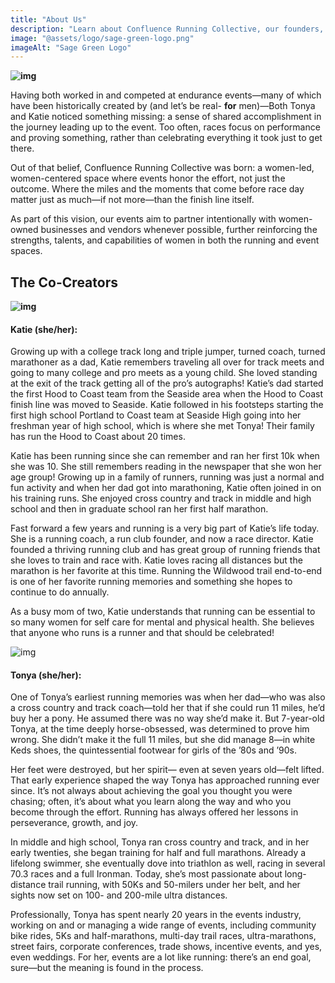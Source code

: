 ```yaml
---
title: "About Us"
description: "Learn about Confluence Running Collective, our founders, and what makes us different"
image: "@assets/logo/sage-green-logo.png"
imageAlt: "Sage Green Logo"
---
```

**![img](https://lh7-rt.googleusercontent.com/docsz/AD_4nXd2GcrHG2vGAEtDkVt1CLtQE8RqdZzVewR7LSzlyNPiEKNbp_kh6visYhio3feTBHRhLsDMaCid8YnF7au1SBRQOKo-o9LsueNXk1nPt0IVY5gQSd9dyiSaHGZOp7vQv-9lHWYtww?key=OP2WJ1o795gwk1tOGgqAUA)**

Having both worked in and competed at endurance events—many of which have been historically created by (and let’s be real- **for** men)—Both Tonya and Katie noticed something missing: a sense of shared accomplishment in the journey leading up to the event. Too often, races focus on performance and proving something, rather than celebrating everything it took just to get there.

Out of that belief, Confluence Running Collective was born: a women-led, women-centered space where events honor the effort, not just the outcome. Where the miles and the moments that come before race day matter just as much—if not more—than the finish line itself.

As part of this vision, our events aim to partner intentionally with women-owned businesses and vendors whenever possible, further reinforcing the strengths, talents, and capabilities of women in both the running and event spaces.

## **The Co-Creators**

**![img](https://lh7-rt.googleusercontent.com/docsz/AD_4nXevz_pIKl-KG-jxABoOE_Xk09rz-s0bjJqPPPmoLx-fx_ES9BwPEpSpMT18VMOOmxY--kGdQIIrvQbFtlP89iHyULG2OhkQASnEN67uUiNfrevs2DCIQ0VgeuosljttU6OPYh_w?key=OP2WJ1o795gwk1tOGgqAUA)**

#### **Katie (she/her):**

Growing up with a college track long and triple jumper, turned coach, turned marathoner as a dad, Katie remembers traveling all over for track meets and going to many college and pro meets as a young child. She loved standing at the exit of the track getting all of the pro’s autographs! Katie’s dad started the first Hood to Coast team from the Seaside area when the Hood to Coast finish line was moved to Seaside. Katie followed in his footsteps starting the first high school Portland to Coast team at Seaside High going into her freshman year of high school, which is where she met Tonya! Their family has run the Hood to Coast about 20 times. 

Katie has been running since she can remember and ran her first 10k when she was 10. She still remembers reading in the newspaper that she won her age group! Growing up in a family of runners, running was just a normal and fun activity and when her dad got into marathoning, Katie often joined in on his training runs. She enjoyed cross country and track in middle and high school and then in graduate school ran her first half marathon.

Fast forward a few years and running is a very big part of Katie’s life today. She is a running coach, a run club founder, and now a race director. Katie founded a thriving running club and has great group of running friends that she loves to train and race with. Katie loves racing all distances but the marathon is her favorite at this time. Running the Wildwood trail end-to-end is one of her favorite running memories and something she hopes to continue to do annually. 

As a busy mom of two, Katie understands that running can be essential to so many women for self care for mental and physical health. She believes that anyone who runs is a runner and that should be celebrated! 

![img](https://lh7-rt.googleusercontent.com/docsz/AD_4nXerGstfjWYip7m0ds0cV_tlNnmk6tD9Z-ATHrhLCYx_DqYkQ1M7aH1WCUGCIE_9vGAQHdjbtvYtbs6a2bJTPuX4I1c-G4J3lJxvEYgU9K499q4XI_bSJ1GaCYRq5thtfz3l17FaUA?key=OP2WJ1o795gwk1tOGgqAUA)

#### **Tonya (she/her):**

One of Tonya’s earliest running memories was when her dad—who was also a cross country and track coach—told her that if she could run 11 miles, he’d buy her a pony. He assumed there was no way she’d make it. But 7-year-old Tonya, at the time deeply horse-obsessed, was determined to prove him wrong. She didn’t make it the full 11 miles, but she did manage 8—in white Keds shoes, the quintessential footwear for girls of the ’80s and ’90s.

Her feet were destroyed, but her spirit— even at seven years old—felt lifted. That early experience shaped the way Tonya has approached running ever since. It’s not always about achieving the goal you thought you were chasing; often, it’s about what you learn along the way and who you become through the effort. Running has always offered her lessons in perseverance, growth, and joy.

In middle and high school, Tonya ran cross country and track, and in her early twenties, she began training for half and full marathons. Already a lifelong swimmer, she eventually dove into triathlon as well, racing in several 70.3 races and a full Ironman. Today, she’s most passionate about long-distance trail running, with 50Ks and 50-milers under her belt, and her sights now set on 100- and 200-mile ultra distances.

Professionally, Tonya has spent nearly 20 years in the events industry, working on and or managing a wide range of events, including community bike rides, 5Ks and half-marathons, multi-day trail races, ultra-marathons, street fairs, corporate conferences, trade shows, incentive events, and yes, even weddings. For her, events are a lot like running: there’s an end goal, sure—but the meaning is found in the process.